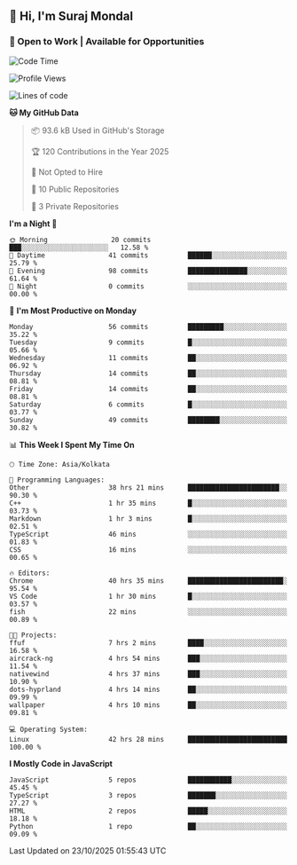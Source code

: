 ## 👋 Hi, I'm Suraj Mondal
### 🚀 Open to Work | Available for Opportunities

<!--START_SECTION:waka-->
![Code Time](http://img.shields.io/badge/Code%20Time-118%20hrs%2025%20mins-blue)

![Profile Views](http://img.shields.io/badge/Profile%20Views-1-blue)

![Lines of code](https://img.shields.io/badge/From%20Hello%20World%20I%27ve%20Written-115.6%20thousand%20lines%20of%20code-blue)

**🐱 My GitHub Data** 

> 📦 93.6 kB Used in GitHub's Storage 
 > 
> 🏆 120 Contributions in the Year 2025
 > 
> 🚫 Not Opted to Hire
 > 
> 📜 10 Public Repositories 
 > 
> 🔑 3 Private Repositories 
 > 
**I'm a Night 🦉** 

```text
🌞 Morning                20 commits          ███░░░░░░░░░░░░░░░░░░░░░░   12.58 % 
🌆 Daytime                41 commits          ██████░░░░░░░░░░░░░░░░░░░   25.79 % 
🌃 Evening                98 commits          ███████████████░░░░░░░░░░   61.64 % 
🌙 Night                  0 commits           ░░░░░░░░░░░░░░░░░░░░░░░░░   00.00 % 
```
📅 **I'm Most Productive on Monday** 

```text
Monday                   56 commits          █████████░░░░░░░░░░░░░░░░   35.22 % 
Tuesday                  9 commits           █░░░░░░░░░░░░░░░░░░░░░░░░   05.66 % 
Wednesday                11 commits          ██░░░░░░░░░░░░░░░░░░░░░░░   06.92 % 
Thursday                 14 commits          ██░░░░░░░░░░░░░░░░░░░░░░░   08.81 % 
Friday                   14 commits          ██░░░░░░░░░░░░░░░░░░░░░░░   08.81 % 
Saturday                 6 commits           █░░░░░░░░░░░░░░░░░░░░░░░░   03.77 % 
Sunday                   49 commits          ████████░░░░░░░░░░░░░░░░░   30.82 % 
```


📊 **This Week I Spent My Time On** 

```text
🕑︎ Time Zone: Asia/Kolkata

💬 Programming Languages: 
Other                    38 hrs 21 mins      ███████████████████████░░   90.30 % 
C++                      1 hr 35 mins        █░░░░░░░░░░░░░░░░░░░░░░░░   03.73 % 
Markdown                 1 hr 3 mins         █░░░░░░░░░░░░░░░░░░░░░░░░   02.51 % 
TypeScript               46 mins             ░░░░░░░░░░░░░░░░░░░░░░░░░   01.83 % 
CSS                      16 mins             ░░░░░░░░░░░░░░░░░░░░░░░░░   00.65 % 

🔥 Editors: 
Chrome                   40 hrs 35 mins      ████████████████████████░   95.54 % 
VS Code                  1 hr 30 mins        █░░░░░░░░░░░░░░░░░░░░░░░░   03.57 % 
fish                     22 mins             ░░░░░░░░░░░░░░░░░░░░░░░░░   00.89 % 

🐱‍💻 Projects: 
ffuf                     7 hrs 2 mins        ████░░░░░░░░░░░░░░░░░░░░░   16.58 % 
aircrack-ng              4 hrs 54 mins       ███░░░░░░░░░░░░░░░░░░░░░░   11.54 % 
nativewind               4 hrs 37 mins       ███░░░░░░░░░░░░░░░░░░░░░░   10.90 % 
dots-hyprland            4 hrs 14 mins       ██░░░░░░░░░░░░░░░░░░░░░░░   09.99 % 
wallpaper                4 hrs 10 mins       ██░░░░░░░░░░░░░░░░░░░░░░░   09.81 % 

💻 Operating System: 
Linux                    42 hrs 28 mins      █████████████████████████   100.00 % 
```

**I Mostly Code in JavaScript** 

```text
JavaScript               5 repos             ███████████░░░░░░░░░░░░░░   45.45 % 
TypeScript               3 repos             ███████░░░░░░░░░░░░░░░░░░   27.27 % 
HTML                     2 repos             █████░░░░░░░░░░░░░░░░░░░░   18.18 % 
Python                   1 repo              ██░░░░░░░░░░░░░░░░░░░░░░░   09.09 % 
```




 Last Updated on 23/10/2025 01:55:43 UTC
<!--END_SECTION:waka-->
